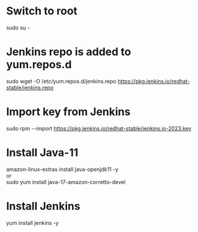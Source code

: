 

# Switch to root 
sudo su - 

# Jenkins repo is added to yum.repos.d 
sudo wget -O /etc/yum.repos.d/jenkins.repo https://pkg.jenkins.io/redhat-stable/jenkins.repo 

# Import key from Jenkins
sudo rpm --import https://pkg.jenkins.io/redhat-stable/jenkins.io-2023.key 

# Install Java-11 
amazon-linux-extras install java-openjdk11 -y  
or  <br/>
sudo yum install java-17-amazon-corretto-devel 

# Install Jenkins  
yum install jenkins -y  

